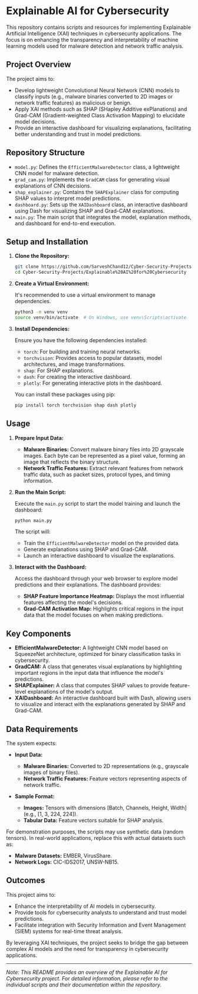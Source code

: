 # Explainable AI for Cybersecurity

This repository contains scripts and resources for implementing Explainable Artificial Intelligence (XAI) techniques in cybersecurity applications. The focus is on enhancing the transparency and interpretability of machine learning models used for malware detection and network traffic analysis.

## Project Overview

The project aims to:

- Develop lightweight Convolutional Neural Network (CNN) models to classify inputs (e.g., malware binaries converted to 2D images or network traffic features) as malicious or benign.
- Apply XAI methods such as SHAP (SHapley Additive exPlanations) and Grad-CAM (Gradient-weighted Class Activation Mapping) to elucidate model decisions.
- Provide an interactive dashboard for visualizing explanations, facilitating better understanding and trust in model predictions.

## Repository Structure

- `model.py`: Defines the `EfficientMalwareDetector` class, a lightweight CNN model for malware detection.
- `grad_cam.py`: Implements the `GradCAM` class for generating visual explanations of CNN decisions.
- `shap_explainer.py`: Contains the `SHAPExplainer` class for computing SHAP values to interpret model predictions.
- `dashboard.py`: Sets up the `XAIDashboard` class, an interactive dashboard using Dash for visualizing SHAP and Grad-CAM explanations.
- `main.py`: The main script that integrates the model, explanation methods, and dashboard for end-to-end execution.

## Setup and Installation

1. **Clone the Repository:**

   ```bash
   git clone https://github.com/SarveshChand12/Cyber-Security-Projects.git
   cd Cyber-Security-Projects/Explainable%20AI%20for%20Cybersecurity
   ```

2. **Create a Virtual Environment:**

   It's recommended to use a virtual environment to manage dependencies.

   ```bash
   python3 -m venv venv
   source venv/bin/activate  # On Windows, use venv\Scripts\activate
   ```

3. **Install Dependencies:**

   Ensure you have the following dependencies installed:

   - `torch`: For building and training neural networks.
   - `torchvision`: Provides access to popular datasets, model architectures, and image transformations.
   - `shap`: For SHAP explanations.
   - `dash`: For creating the interactive dashboard.
   - `plotly`: For generating interactive plots in the dashboard.

   You can install these packages using pip:

   ```bash
   pip install torch torchvision shap dash plotly
   ```

## Usage

1. **Prepare Input Data:**

   - **Malware Binaries:** Convert malware binary files into 2D grayscale images. Each byte can be represented as a pixel value, forming an image that reflects the binary structure.
   - **Network Traffic Features:** Extract relevant features from network traffic data, such as packet sizes, protocol types, and timing information.

2. **Run the Main Script:**

   Execute the `main.py` script to start the model training and launch the dashboard:

   ```bash
   python main.py
   ```

   The script will:

   - Train the `EfficientMalwareDetector` model on the provided data.
   - Generate explanations using SHAP and Grad-CAM.
   - Launch an interactive dashboard to visualize the explanations.

3. **Interact with the Dashboard:**

   Access the dashboard through your web browser to explore model predictions and their explanations. The dashboard provides:

   - **SHAP Feature Importance Heatmap:** Displays the most influential features affecting the model's decisions.
   - **Grad-CAM Activation Map:** Highlights critical regions in the input data that the model focuses on when making predictions.

## Key Components

- **EfficientMalwareDetector:** A lightweight CNN model based on SqueezeNet architecture, optimized for binary classification tasks in cybersecurity.
- **GradCAM:** A class that generates visual explanations by highlighting important regions in the input data that influence the model's predictions.
- **SHAPExplainer:** A class that computes SHAP values to provide feature-level explanations of the model's output.
- **XAIDashboard:** An interactive dashboard built with Dash, allowing users to visualize and interact with the explanations generated by SHAP and Grad-CAM.

## Data Requirements

The system expects:

- **Input Data:**
  - **Malware Binaries:** Converted to 2D representations (e.g., grayscale images of binary files).
  - **Network Traffic Features:** Feature vectors representing aspects of network traffic.

- **Sample Format:**
  - **Images:** Tensors with dimensions [Batch, Channels, Height, Width] (e.g., [1, 3, 224, 224]).
  - **Tabular Data:** Feature vectors suitable for SHAP analysis.

For demonstration purposes, the scripts may use synthetic data (random tensors). In real-world applications, replace this with actual datasets such as:

- **Malware Datasets:** EMBER, VirusShare.
- **Network Logs:** CIC-IDS2017, UNSW-NB15.

## Outcomes

This project aims to:

- Enhance the interpretability of AI models in cybersecurity.
- Provide tools for cybersecurity analysts to understand and trust model predictions.
- Facilitate integration with Security Information and Event Management (SIEM) systems for real-time threat analysis.

By leveraging XAI techniques, the project seeks to bridge the gap between complex AI models and the need for transparency in cybersecurity applications.

---

*Note: This README provides an overview of the Explainable AI for Cybersecurity project. For detailed information, please refer to the individual scripts and their documentation within the repository.* 